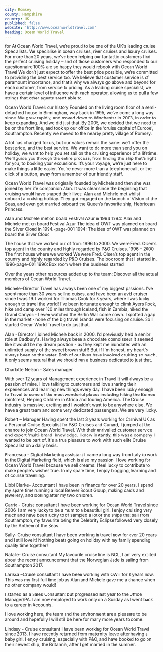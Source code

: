 ```yaml
---
city: Romsey
county: Hampshire
country: UK
published: false
website: 'http://www.oceanworldtravel.com'
heading: Ocean World Travel
---
```

for At Ocean World Travel, we’re proud to be one of the UK’s leading cruise Specialists. We specialise in ocean cruises, river cruises and luxury cruises. For more than 20 years, we’ve been helping our fantastic customers find the perfect cruising holiday – and of those customers who responded to our questionnaire 100% are so happy they would rebook with Ocean World Travel
We don’t just expect to offer the best price possible, we’re committed to providing the best service too.
We believe that customer service is of paramount importance, and that’s why we always go above and beyond for each customer, from service to pricing. As a leading cruise specialist, we have a certain level of influence with each operator, allowing us to pull a few strings that other agents aren’t able to.

Ocean World Travel: our history
Founded on the living room floor of a semi-detached house in Birmingham, way back in 1995, we’ve come a long way since. We grew rapidly, and moved down to Winchester in 2003, in order to keep expanding. And we did just that. By 2005, we decided that we need to be on the front line, and took up our office in the ‘cruise capital of Europe’, Southampton. Recently we moved to the nearby pretty village of Romsey.

A lot has changed for us, but our values remain the same: we’ll offer the best price, and the best service.
We want to do more than send you on holiday, we want to help you set sail on the cruising experience of a lifetime. We’ll guide you through the entire process, from finding the ship that’s right for you, to booking your excursions. It’s your voyage, we’re just here to make things a little easier. You’re never more than a telephone call, or the click of a button, away from a member of our friendly staff.

Ocean World Travel was originally founded by Michele and then she was joined by her life companion Alan. It was clear since the beginning that cruising would have shaped their lives: Alan and Michele met whilst onboard a cruising holiday. They got engaged on the launch of Vision of the Seas, and even got married onboard the Queen’s favourite ship, Hebridean Princess.

Alan and Michele met on board Festival Azur in 1994
1994: Alan and Michele met on board Festival Azur
The idea of OWT was planned on board the Silver Cloud in 1994.-page-001
1994: The idea of OWT was planned on board the Silver Cloud


The house that we worked out of from 1996 to 2000. We were Fred. Olsen’s top agent in the country and highly regarded by P&O Cruises.
1996 – 2000 The first house where we worked We were Fred. Olsen’s top agent in the country and highly regarded by P&O Cruises.
The box room that I started in. 1996-page-001
1996: Box room where the business started

Over the years other resources added up to the team: Discover all the actual members of Ocean World Travel.

Michele–Director
Travel has always been one of my biggest passions. I've spent more than 30 years selling cuises, and have been an avid cruiser since I was 19. I worked for Thomas Cook for 8 years, where I was lucky enough to travel the world! I've been fortunate enough to climb Ayers Rock, hike and camp over 120 miles through Iceland, fish in Zambia, hiked the Grand Canyon - I even watched the Berlin Wall come down.
I spotted a gap in the market - none of the big travel brands were focusing on cruise. So I started Ocean World Travel to do just that.

Alan - Director
I joined Michele back in 2000. I'd previously held a senior role at Cadbury's. Having always been a chocolate connoisseur it seemed like it would be my dream position - as they kept me inundated with an unlimited supply of the sweet brown stuff! But, if I'm honest, my heart's always been on the water.
Both of our lives have involved cruising so much, it only seems natural that we should run a business dedicated to just that.

Charlotte Nelson - Sales manager

With over 12 years of Management experience in Travel It will always be a passion of mine. I love talking to customers and love sharing their experiences and learning new things every day. I have been lucky enough to Travel to some of the most wonderful places including hiking the Borneo rainforest, Helping Children in Africa and touring America. The Cruise industry is massive, exciting and I wouldn’t want to be anywhere else. We have a great team and some very dedicated passengers. We are very lucky.

Robert – Manager
Having spent the last 3 years working for Carnival UK as a Personal Cruise Specialist for P&O Cruises and Cunard, I jumped at the chance to join Ocean World Travel. With their unrivalled customer service and expert 'multi-brand' knowledge. I knew instantly, this was a company I wanted to be part of. It's a true pleasure to work with such elite Cruise Specialist on a daily basis.

 
Francesca - Digital Marketing assistant
I came a long way from Italy to work in the Digital Marketing field, which is also my passion. I love working for Ocean World Travel because we sell dreams: I feel lucky to contribute to make people's wishes true. In my spare time, I enjoy blogging, learning and of course travelling.

Libbi Clarke- Accountant
I have been in finance for over 20 years. I spend my spare time running a local Beaver Scout Group, making cards and jewellery, and looking after my two children.

Carrie - Cruise consultant
I have been working for Ocean World Travel since 2006. I am very lucky to be a mum to a beautiful girl. I enjoy cruising very much and have been lucky to of sampled a lot of the ships that sail from Southampton, my favourite being the Celebrity Eclipse followed very closely by the Anthem of the Seas.

Sally- Cruise consultant
I have been working in travel now for over 20 years and I still love it! Nothing beats going on holiday with my family spending quality time together!

Natalie- Cruise consultant
My favourite cruise line is NCL, I am very excited about the recent announcement that the Norwegian Jade is sailing from Southampton 2017.

Larissa –Cruise consultant
I have been working with OWT for 8 years now. This was my first full time job as Alan and Michele gave me a chance when no other company would!

I started as a Sales Consultant but progressed last year to the Office Manager/PA. I am now employed to work only on a Sunday as I went back to a career in Accounts.

I love working here, the team and the environment are a pleasure to be around and hopefully I will still be here for many more years to come.

Lindsey - Cruise consultant
I have been working for Ocean World Travel since 2013. I have recently returned from maternity leave after having a baby girl. I enjoy cruising, especially with P&O, and have booked to go on their newest ship, the Britannia, after I get married in the summer.

  
